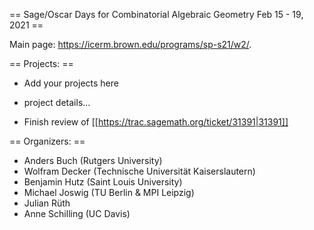 == Sage/Oscar Days for Combinatorial Algebraic Geometry Feb 15 - 19, 2021 ==

Main page: https://icerm.brown.edu/programs/sp-s21/w2/.



== Projects: ==

 * Add your projects here
  * project details...

  * Finish review of [[https://trac.sagemath.org/ticket/31391|31391]]

== Organizers: ==

 * Anders Buch (Rutgers University)
 * Wolfram Decker (Technische Universität Kaiserslautern)
 * Benjamin Hutz (Saint Louis University)
 * Michael Joswig (TU Berlin & MPI Leipzig)
 * Julian Rüth
 * Anne Schilling (UC Davis)
